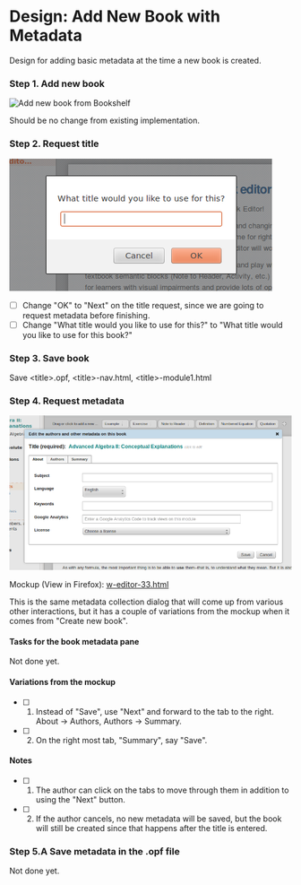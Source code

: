 # Design: Add New Book with Metadata 

Design for adding basic metadata at the time a new book is created.

### Step 1. Add new book

![Add new book from Bookshelf](http://oerpub.github.io/uidesigns/designs/images/add-new-book.png)

Should be no change from existing implementation.

### Step 2. Request title

![Add book title](images/add-book-title.png "Make sure to change OK to Next")

- [ ] Change "OK" to "Next" on the title request, since we are going to request metadata before finishing.
- [ ] Change "What title would you like to use for this?" to "What title would you like to use for this book?"

### Step 3. Save book

Save \<title\>.opf, \<title\>-nav.html, \<title\>-module1.html

### Step 4. Request metadata

![Add book metadata](images/add-book-metadata.png "Make sure to change Save to Next")

Mockup (View in Firefox): [w-editor-33.html](http://oerpub.github.io/uidesigns/max/editor-ideas/w-editor-33.html)

This is the same metadata collection dialog that will come up from various other interactions, but it has a couple of variations from the mockup when it comes from "Create new book".

#### Tasks for the book metadata pane

Not done yet.

#### Variations from the mockup

- [ ] 1. Instead of "Save", use "Next" and forward to the tab to the right. About -> Authors, Authors -> Summary.
- [ ] 2. On the right most tab, "Summary", say "Save".

#### Notes

- [ ] 1. The author can click on the tabs to move through them in addition to using the "Next" button. 
- [ ] 2. If the author cancels, no new metadata will be saved, but the book will still be created since that happens after the title is entered.

### Step 5.A Save metadata in the .opf file

Not done yet.
